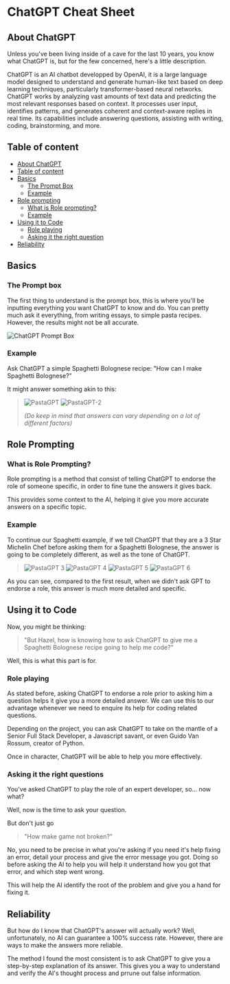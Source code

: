 # ChatGPT Cheat Sheet

<div id="about"/>

## About ChatGPT

Unless you've been living inside of a cave for the last 10 years, you know what ChatGPT is, but for the few concerned, here's a little description.

ChatGPT is an AI chatbot developped by OpenAI, it is a large language model designed to understand and generate human-like text based on deep learning techniques, particularly transformer-based neural networks. ChatGPT works by analyzing vast amounts of text data and predicting the most relevant responses based on context. It processes user input, identifies patterns, and generates coherent and context-aware replies in real time. Its capabilities include answering questions, assisting with writing, coding, brainstorming, and more.

<div id='table-of-content'/>

## Table of content

- [About ChatGPT](#about)
- [Table of content](#table-of-content)
- [Basics](#basics)
  - [The Prompt Box](#prompt-box)
  - [Example](#pb-example)
- [Role prompting](#role-prompting)
  - [What is Role prompting?](#about-rp)
  - [Example](#example-rp)
- [Using it to Code](#usage)
  - [Role playing](#rp-code)
  - [Asking it the right question](#asking-questions)
- [Reliability](#reliability)

<div id='basics'/>

## Basics

<div id="prompt-box"/>

### The Prompt box

The first thing to understand is the prompt box, this is where you'll be inputting everything you want ChatGPT to know and do. You can pretty much ask it everything, from writing essays, to simple pasta recipes. However, the results might not be all accurate.

![ChatGPT Prompt Box](https://media.discordapp.net/attachments/1222310007832314016/1351201994416586865/ChatGPT-PromptBox.png?ex=67d9846b&is=67d832eb&hm=125d777d65a139b4efdb517baab13230fed86b07eea81afe970a0920fde6aa49&=&format=webp&quality=lossless)

<div id="pb-example"/>

### Example

Ask ChatGPT a simple Spaghetti Bolognese recipe: "How can I make Spaghetti Bolognese?"

It might answer something akin to this:
>
>![PastaGPT](https://media.discordapp.net/attachments/1222310007832314016/1351206269079261284/image.png?ex=67d98866&is=67d836e6&hm=9046794363594e275635609eef9fb3fc801c6ad74b69519ec0d5c80dfb7f4796&=&format=webp&quality=lossless) ![PastaGPT-2](https://media.discordapp.net/attachments/1222310007832314016/1351206515662655599/image.png?ex=67d988a1&is=67d83721&hm=c27eea6dc6cd435f0f6ba5fcf803d185261ba0e764e8123c86a41759284c2a7a&=&format=webp&quality=lossless)
>
>*(Do keep in mind that answers can vary depending on a lot of different factors)*
<div id='role-prompting'/>

## Role Prompting

<div id="about-rp"/>

### What is Role Prompting?

Role prompting is a method that consist of telling ChatGPT to endorse the role of someone specific, in order to fine tune the answers it gives back.

This provides some context to the AI, helping it give you more accurate answers on a specific topic.

<div id=="example-rp"/>

### Example

To continue our Spaghetti example, if we tell ChatGPT that they are a 3 Star Michelin Chef before asking them for a Spaghetti Bolognese, the answer is going to be completely different, as well as the tone of ChatGPT.

> ![PastaGPT 3](https://media.discordapp.net/attachments/1222310007832314016/1351273554876043354/image.png?ex=67d9c710&is=67d87590&hm=466e9d3156a73ce305a3c0da4eebf7cdbb3f80dfb5b64a1da7eb0fd758718644&=&format=webp&quality=lossless&width=604&height=544)
> ![PastaGPT 4](https://media.discordapp.net/attachments/1222310007832314016/1351273555303600168/image.png?ex=67d9c711&is=67d87591&hm=d120b2d0c43534a5a02dccb2f3c59156e7debfd72c0fd23163a89d6cb99d04a1&=&format=webp&quality=lossless)
> ![PastaGPT 5](https://media.discordapp.net/attachments/1222310007832314016/1351273555643601078/image.png?ex=67d9c711&is=67d87591&hm=87ca42217f08cfbd1ec18f457aea440c787073248cc55ff3bb8c811a75f24e82&=&format=webp&quality=lossless&width=577&height=544)
> ![PastaGPT 6](https://media.discordapp.net/attachments/1222310007832314016/1351273556071415918/image.png?ex=67d9c711&is=67d87591&hm=ba89dfc797062e5bf0a18011822e23e312ae3f8ddd3eb959b3132b283122c5d7&=&format=webp&quality=lossless&width=640&height=544)

As you can see, compared to the first result, when we didn't ask GPT to endorse a role, this answer is much more detailed and specific.

<div id="usage"/>

## Using it to Code

Now, you might be thinking:

>"But Hazel, how is knowing how to ask ChatGPT to give me a Spaghetti Bolognese recipe going to help me code?"

Well, this is what this part is for.

<div id="rp-code"/>

### Role playing

As stated before, asking ChatGPT to endorse a role prior to asking him a question helps it give you a more detailed answer. We can use this to our advantage whenever we need to enquire its help for coding related questions.

Depending on the project, you can ask ChatGPT to take on the mantle of a Senior Full Stack Developer, a Javascript savant, or even Guido Van Rossum, creator of Python.

Once in character, ChatGPT will be able to help you more effectively.

<div id='asking-questions'/>

### Asking it the right questions

You've asked ChatGPT to play the role of an expert developer, so... now what?

Well, now is the time to ask your question.

But don't just go 

> "How make game not broken?"

No, you need to be precise in what you're asking if you need it's help fixing an error, detail your process and give the error message you got. Doing so before asking the AI to help you will help it understand how you got that error, and which step went wrong.

This will help the AI identify the root of the problem and give you a hand for fixing it.

<div id='reliability'/>

## Reliability

But how do I know that ChatGPT's answer will actually work? Well, unfortunately, no AI can guarantee a 100% success rate. However, there are ways to make the answers more reliable.

The method I found the most consistent is to ask ChatGPT to give you a step-by-step explanation of its answer. This gives you a way to understand and verify the AI's thought process and prrune out false information.
